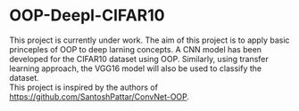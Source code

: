 # OOP-Deepl-CIFAR10
This project is currently under work. The aim of this project is to apply basic princeples of OOP to deep larning concepts. 
A CNN model has been developed for the CIFAR10 dataset using OOP. Similarly, using transfer learning approach, the VGG16 model will also be used to classify the dataset. <br>
This project is inspired by the authors of https://github.com/SantoshPattar/ConvNet-OOP.
